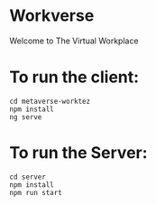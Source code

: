 # Workverse
Welcome to The Virtual Workplace


# To run the client:

`cd metaverse-worktez`<br />
`npm install`<br />
`ng serve`<br />

# To run the Server:

`cd server`<br />
`npm install`<br />
`npm run start`<br />
